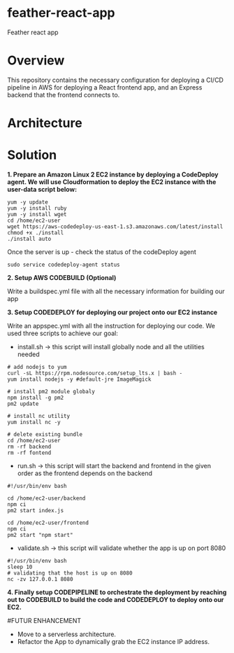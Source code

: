 # feather-react-app
Feather react app

# Overview
This repository contains the necessary configuration for deploying a CI/CD pipeline in AWS for deploying a React frontend app, and an Express backend that the frontend connects to.

# Architecture



# Solution

**1. Prepare an Amazon Linux 2 EC2 instance by deploying a CodeDeploy agent. We will use Cloudformation to deploy the EC2 instance with the user-data script below:**

``` #!/bin/bash
yum -y update
yum -y install ruby
yum -y install wget
cd /home/ec2-user
wget https://aws-codedeploy-us-east-1.s3.amazonaws.com/latest/install
chmod +x ./install
./install auto 
```

Once the server is up - check the status of the codeDeploy agent
```
sudo service codedeploy-agent status
```


**2. Setup AWS CODEBUILD (Optional)**

Write a buildspec.yml file with all the necessary information for building our app


**3. Setup CODEDEPLOY for deploying our project onto our EC2 instance**

Write an appspec.yml with all the instruction for deploying our code. We used three scripts to achieve our goal:

- install.sh -> this script will install globally node and all the utilities needed

```
# add nodejs to yum
curl -sL https://rpm.nodesource.com/setup_lts.x | bash -
yum install nodejs -y #default-jre ImageMagick

# install pm2 module globaly
npm install -g pm2
pm2 update

# install nc utility
yum install nc -y

# delete existing bundle
cd /home/ec2-user
rm -rf backend
rm -rf fontend
```
- run.sh -> this script will start the backend and frontend in the given order as the frontend depends on the backend
```
#!/usr/bin/env bash

cd /home/ec2-user/backend
npm ci
pm2 start index.js

cd /home/ec2-user/frontend
npm ci
pm2 start "npm start"
```
- validate.sh -> this script will validate whether the app is up on port 8080
```
#!/usr/bin/env bash
sleep 10
# validating that the host is up on 8080
nc -zv 127.0.0.1 8080
```

**4. Finally setup CODEPIPELINE to orchestrate the deployment by reaching out to CODEBUILD to build the code and CODEDEPLOY to deploy onto our EC2.**

#FUTUR ENHANCEMENT
- Move to a serverless architecture.
- Refactor the App to dynamically grab the EC2 instance IP address.
